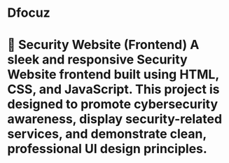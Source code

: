 # Dfocuz
# 🔐 Security Website (Frontend)  A sleek and responsive **Security Website frontend** built using **HTML, CSS, and JavaScript**.   This project is designed to promote cybersecurity awareness, display security-related services, and demonstrate clean, professional UI design principles.
